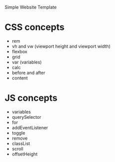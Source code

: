 Simple Website Template

# CSS concepts

- rem
- vh and vw (viewport height and viewport width)
- flexbox
- grid
- var (variables)
- calc
- before and after
- content


# JS concepts

- variables
- querySelector
- for
- addEventListener
- toggle
- remove
- classList
- scroll
- offsetHeight